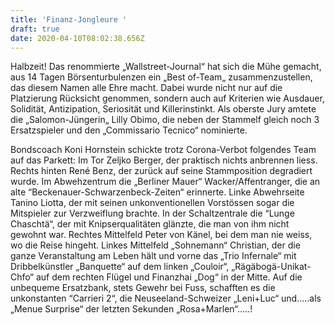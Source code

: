 ```yaml
---
title: 'Finanz-Jongleure '
draft: true
date: 2020-04-10T08:02:38.656Z
---
```

Halbzeit! Das renommierte „Wallstreet-Journal“ hat sich die Mühe gemacht, aus 14 Tagen Börsenturbulenzen ein „Best of-Team„ zusammenzustellen, das diesem Namen alle Ehre macht. Dabei wurde nicht nur auf die Platzierung Rücksicht genommen, sondern auch auf Kriterien wie Ausdauer, Solidität, Antizipation, Seriosität und Killerinstinkt. Als oberste Jury amtete die „Salomon-Jüngerin„ Lilly Obimo, die neben der Stammelf  gleich noch 3 Ersatzspieler und den „Commissario Tecnico“  nominierte.

Bondscoach Koni Hornstein schickte trotz Corona-Verbot folgendes Team auf das Parkett: Im Tor Zeljko Berger, der praktisch nichts anbrennen liess. Rechts hinten René Benz, der zurück auf seine Stammposition degradiert wurde. Im Abwehzentrum die „Berliner Mauer“ Wacker/Affentranger, die an alte “Beckenauer-Schwarzenbeck-Zeiten“ erinnerte. Linke Abwehrseite Tanino Liotta, der mit seinen unkonventionellen Vorstössen sogar die Mitspieler zur Verzweiflung brachte. In der Schaltzentrale die “Lunge Chaschtä“, der mit Knipserqualitäten glänzte, die man von ihm nicht gewohnt war. Rechtes Mittelfeld Peter von Känel, bei dem man nie weiss, wo die Reise hingeht. Linkes Mittelfeld „Sohnemann“ Christian, der die ganze Veranstaltung am Leben hält und vorne das „Trio Infernale“ mit Dribbelkünstler „Banquette“ auf dem linken „Couloir“, „Rägäbogä-Unikat-Chfo“ auf dem rechten Flügel und Finanzhai „Dog“ in der Mitte. Auf die unbequeme Ersatzbank, stets Gewehr bei Fuss, schafften es die unkonstanten “Carrieri 2“, die Neuseeland-Schweizer „Leni+Luc“ und.....als „Menue Surprise“ der letzten Sekunden „Rosa+Marlen“.....!